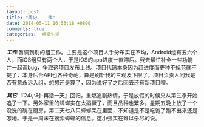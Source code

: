 ```yaml
---
layout: post
title: "周记 -- 伐"
date: 2014-05-11 16:53:18 +0800
comments: true
categories:  点滴生活
---
```


***工作*** 暂调到别的组工作。主要是这个项目人手分布实在不均，Android组有五六个人，而iOS组只有两个人，于是iOS的app进度一直滞后。我去帮忙补全一些功能并一起调bug，争取这项目发布上线。项目代码本身因为赶进度而更种不规范就不提了，本身后台API也各种奇葩，算是刷新我的三观及下限了。项目负责人问我是否有意永远入组，想想还是算了，因为说好了之后回去还有新项目哩。

***其它*** 『24小时-再活一天』回归，重燃追剧热情，于是放假的时候又从第三季开始追了一下。另外家里的蟑螂实在太猖獗了，而且品种也繁多。星期五晚上放了一个没洗的碗在厨房，第二天七八只蟑螂呆在里面，不知道是不是吃饱了跑不出来还是怎地。于是一周末在搜索蟑螂的信息。这小强实在难以杀尽的说。
